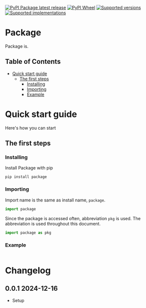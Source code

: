 [![PyPI Package latest release](https://img.shields.io/pypi/v/package.svg)][1]
[![PyPI Wheel](https://img.shields.io/pypi/wheel/package.svg)][1]
[![Supported versions](https://img.shields.io/pypi/pyversions/package.svg)][1]
[![Supported implementations](https://img.shields.io/pypi/implementation/package.svg)][1]

# Package <!-- omit in toc -->

Package is.

## Table of Contents <!-- omit in toc -->

- [Quick start guide](#quick-start-guide)
    - [The first steps](#the-first-steps)
        - [Installing](#installing)
        - [Importing](#importing)
        - [Example](#example)

# Quick start guide

Here's how you can start

## The first steps

### Installing

Install Package with pip

```
pip install package
```

### Importing

Import name is the same as install name, `package`.

```python
import package
```

Since the package is accessed often,  abbreviation `pkg` is used. The abbreviation is used throughout this document.

```python
import package as pkg
```

### Example

```python

```

# Changelog <!-- omit in toc -->

## 0.0.1 2024-12-16 <!-- omit in toc -->

- Setup

[1]: <https://pypi.org/project/package> "Project PyPI page"
